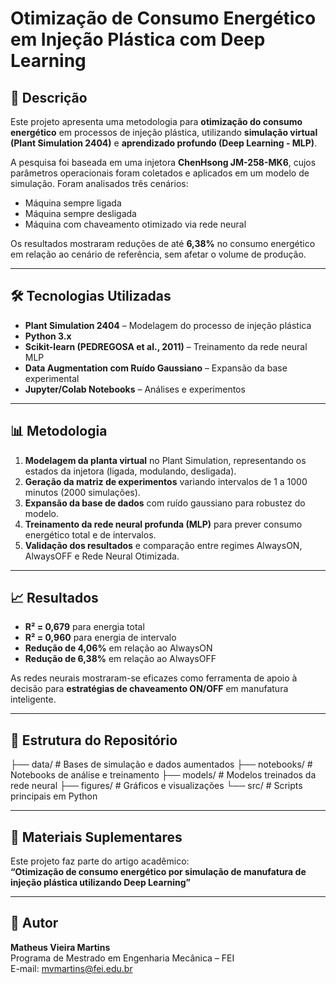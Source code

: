 # Otimização de Consumo Energético em Injeção Plástica com Deep Learning

## 📌 Descrição
Este projeto apresenta uma metodologia para **otimização do consumo energético** em processos de injeção plástica, utilizando **simulação virtual (Plant Simulation 2404)** e **aprendizado profundo (Deep Learning - MLP)**.  

A pesquisa foi baseada em uma injetora **ChenHsong JM-258-MK6**, cujos parâmetros operacionais foram coletados e aplicados em um modelo de simulação. Foram analisados três cenários:  
- Máquina sempre ligada  
- Máquina sempre desligada  
- Máquina com chaveamento otimizado via rede neural  

Os resultados mostraram reduções de até **6,38%** no consumo energético em relação ao cenário de referência, sem afetar o volume de produção.

---

## 🛠️ Tecnologias Utilizadas
- **Plant Simulation 2404** – Modelagem do processo de injeção plástica  
- **Python 3.x**  
- **Scikit-learn (PEDREGOSA et al., 2011)** – Treinamento da rede neural MLP  
- **Data Augmentation com Ruído Gaussiano** – Expansão da base experimental  
- **Jupyter/Colab Notebooks** – Análises e experimentos  

---

## 📊 Metodologia
1. **Modelagem da planta virtual** no Plant Simulation, representando os estados da injetora (ligada, modulando, desligada).  
2. **Geração da matriz de experimentos** variando intervalos de 1 a 1000 minutos (2000 simulações).  
3. **Expansão da base de dados** com ruído gaussiano para robustez do modelo.  
4. **Treinamento da rede neural profunda (MLP)** para prever consumo energético total e de intervalos.  
5. **Validação dos resultados** e comparação entre regimes AlwaysON, AlwaysOFF e Rede Neural Otimizada.  

---

## 📈 Resultados
- **R² = 0,679** para energia total  
- **R² = 0,960** para energia de intervalo  
- **Redução de 4,06%** em relação ao AlwaysON  
- **Redução de 6,38%** em relação ao AlwaysOFF  

As redes neurais mostraram-se eficazes como ferramenta de apoio à decisão para **estratégias de chaveamento ON/OFF** em manufatura inteligente.  

---

## 📂 Estrutura do Repositório
├── data/ # Bases de simulação e dados aumentados
├── notebooks/ # Notebooks de análise e treinamento
├── models/ # Modelos treinados da rede neural
├── figures/ # Gráficos e visualizações
└── src/ # Scripts principais em Python


---

## 🔗 Materiais Suplementares
Este projeto faz parte do artigo acadêmico:  
**“Otimização de consumo energético por simulação de manufatura de injeção plástica utilizando Deep Learning”**  

---

## 👤 Autor
**Matheus Vieira Martins**  
Programa de Mestrado em Engenharia Mecânica – FEI  
E-mail: mvmartins@fei.edu.br  
